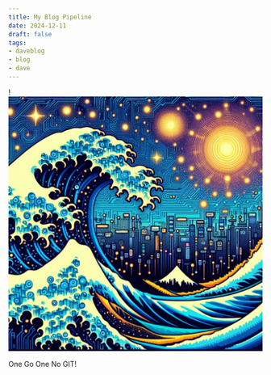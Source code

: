 ```yaml
---
title: My Blog Pipeline
date: 2024-12-11
draft: false
tags:
- daveblog
- blog
- dave
---
```

!![Image Description](/images/Combine%20the%20painting%20Starry%20Night%20and%20The%20Great%20Wave%20in%20the%20style%20of%20a%20circuit%20board%20with%20synthwave%20elements.png)

One Go
One No
GIT!
